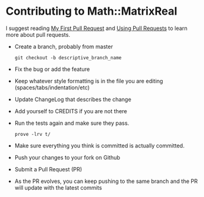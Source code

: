 # Contributing to Math::MatrixReal

I suggest reading
[My First Pull Request](https://github.com/CPAN-PRC/resources/wiki/My-first-Pull-Request)
and [Using Pull Requests](https://help.github.com/articles/using-pull-requests/) to learn more about pull requests.

* Create a branch, probably from master

  ```git checkout -b descriptive_branch_name```
  
* Fix the bug or add the feature
* Keep whatever style formatting is in the file you are editing (spaces/tabs/indentation/etc)
* Update ChangeLog that describes the change
* Add yourself to CREDITS if you are not there
* Run the tests again and make sure they pass.

  ```prove -lrv t/```
  
* Make sure everything you think is committed is actually committed.
* Push your changes to your fork on Github
* Submit a Pull Request (PR)
* As the PR evolves, you can keep pushing to the same branch and the PR will update with the latest commits

